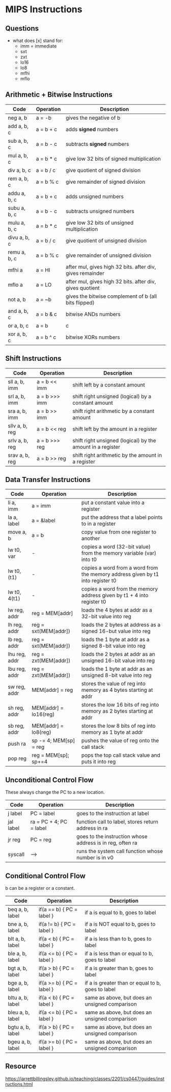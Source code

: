 # MIPS Instructions

## Questions
* what does [x] stand for:
  * imm = immediate
  * sxt
  * zxt
  * lo16
  * lo8
  * mfhi
  * mflo

## Arithmetic + Bitwise Instructions

| Code         | Operation | Description                                               |
|--------------|-----------|-----------------------------------------------------------|
| neg a, b     | a = -b    | gives the negative of b                                   |
| add a, b, c  | a = b + c | adds **signed** numbers                                   |
| sub a, b, c  | a = b - c | subtracts **signed** numbers                              |
| mul a, b, c  | a = b * c | give low 32 bits of signed multiplication                 |
| div a, b, c  | a = b / c | give quotient of signed division                          |
| rem a, b, c  | a = b % c | give remainder of signed division                         |
| addu a, b, c | a = b + c | adds unsigned numbers                                     |
| subu a, b, c | a = b - c | subtracts unsigned numbers                                |
| mulu a, b, c | a = b * c | give low 32 bits of unsigned multiplication               |
| divu a, b, c | a = b / c | give quotient of unsigned division                        |
| remu a, b, c | a = b % c | give remainder of unsigned division                       |
| mfhi a       | a = HI    | after mul, gives high 32 bits. after div, gives remainder |
| mflo a       | a = LO    | after mul, gives high 32 bits. after div, gives quotient  |
| not a, b     | a = ~b    | gives the bitwise complement of b (all bits flipped)      |
| and a, b, c  | a = b & c | bitwise ANDs numbers                                      |
| or a, b, c   | a = b | c | bitwise ORs numbers                                       |
| xor a, b, c  | a = b ^ c | bitwise XORs numbers                                      |

## Shift Instructions

| Code           | Operation     | Description                                                |
|----------------|---------------|------------------------------------------------------------|
| sll a, b, imm  | a = b << imm  | shift left by a constant amount                            |
| srl a, b, imm  | a = b >>> imm | shift right unsigned (logical) by a constant amount        |
| sra a, b, imm  | a = b >> imm  | shift right arithmetic by a constant amount                |
| sllv a, b, reg | a = b << reg  | shift left by the amount in a register                     |
| srlv a, b, reg | a = b >>> reg | shift right unsigned (logical) by the amount in a register |
| srav a, b, reg | a = b >> reg  | shift right arithmetic by the amount in a register         |

## Data Transfer Instructions

| Code          | Operation              | Description                                                                     |
|---------------|------------------------|---------------------------------------------------------------------------------|
| li a, imm     | a = imm                | put a constant value into a register                                            |
| la a, label   | a = &label             | put the address that a label points to in a register                            |
| move a, b     | a = b                  | copy value from one register to another                                         |
| lw t0, var    | -                      | copies a word (32-bit value) from the memory variable (var) into t0             |
| lw t0, (t1)   | -                      | copies a word from a word from the memory address given by t1 into register t0  |
| lw t0, 4(t1)  | -                      | copies a word from the memory address given by t1 + 4 into register t0          |
| lw reg, addr  | reg = MEM[addr]        | loads the 4 bytes at addr as a 32-bit value into reg                            |
| lh reg, addr  | reg = sxt(MEM[addr])   | loads the 2 bytes at address as a signed 16-but value into reg                  |
| lb reg, addr  | reg = sxt(MEM[addr])   | loads the 1 byte at addr as a signed 8-bit value into reg                       |
| lhu reg, addr | reg = zxt(MEM[addr])   | loads the 2 bytes at addr as an unsigned 16-bit value into reg                  |
| lbu reg, addr | reg = zxt(MEM[addr])   | loads the 1 byte at addr as an unsigned 8-bit value into reg                    |
| sw reg, addr  | MEM[addr] = reg        | stores the value of reg into memory as 4 bytes starting at addr                 |
| sh reg, addr  | MEM[addr] = lo16(reg)  | stores the low 16 bits of reg into memory as 2 bytes starting at addr           |
| sb reg, addr  | MEM[addr] = lo8(reg)   | stores the low 8 bits of reg into memory as 1 byte at addr                      |
| push ra       | sp -= 4; MEM[sp] = reg | pushes the value of reg onto the call stack                                     |
| pop reg       | reg = MEM[sp]; sp+=4   | pops the top call stack value and puts it into reg                              |

## Unconditional Control Flow
These always change the PC to a new location.

| Code      | Operation               | Description                                               |
|-----------|-------------------------|-----------------------------------------------------------|
| j label   | PC = label              | goes to the instruction at label                          |
| jal label | ra = PC + 4; PC = label | function call to label, stores return address in ra       |
| jr reg    | PC = reg                | goes to the instruction whose address is in reg, often ra |
| syscall   | -->                     | runs the system call function whose number is in v0       |

## Conditional Control Flow
b can be a register or a constant.

| Code             | Operation                 | Description                                       |
|------------------|---------------------------|---------------------------------------------------|
| beq a, b, label  | if(a == b) { PC = label } | if a is equal to b, goes to label                 |
| bne a, b, label  | if(a != b) { PC = label } | if a is NOT equal to b, goes to label             |
| blt a, b, label  | if(a < b) { PC = label }  | if a is less than to b, goes to label             |
| ble a, b, label  | if(a <= b) { PC = label } | if a is less than or equal to b, goes to label    |
| bgt a, b, label  | if(a > b) { PC = label }  | if a is greater than b, goes to label             |
| bge a, b, label  | if(a >= b) { PC = label } | if a is greater than or equal to b, goes to label |
| bltu a, b, label | if(a < b) { PC = label }  | same as above, but does an unsigned comparison    |
| bleu a, b, label | if(a <= b) { PC = label } | same as above, but does an unsigned comparison    |
| bgtu a, b, label | if(a > b) { PC = label }  | same as above, but does an unsigned comparison    |
| bgeu a, b, label | if(a >= b) { PC = label } | same as above, but does an unsigned comparison    |


## Resource
https://jarrettbillingsley.github.io/teaching/classes/2201/cs0447/guides/instructions.html
